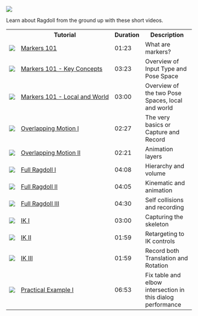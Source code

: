 <img class="hero-underlay hero-image" src=/car4.png>

Learn about Ragdoll from the ground up with these short videos.

<table>
<tr>
    <th></th>
    <th>Tutorial</th>
    <th>Duration</th>
    <th>Description</th>
</tr>
<tr>
    <td><img src=https://user-images.githubusercontent.com/2152766/138606376-1ead015d-0ac1-4c58-bac4-7ec9b521d86e.png></td>
    <td><nobr><a href=https://www.youtube.com/watch?v=jlo0hJT9VAs&list=PLL4XIS5Woc6nG48mb7MD4vVvTWuK9k8jl&index=1>Markers 101</a></nobr>
    <td>01:23</td>
    <td>What are markers?</td>
</tr>
<tr>
    <td><img src=https://user-images.githubusercontent.com/2152766/138606403-d5e3c10b-adc3-4359-97bf-1d12eab7d147.png></td>
    <td><nobr><a href=https://www.youtube.com/watch?v=LcvtxzgPCF0&list=PLL4XIS5Woc6nG48mb7MD4vVvTWuK9k8jl&index=2>Markers 101 - Key Concepts</a></nobr>
    <td>03:23</td>
    <td>Overview of Input Type and Pose Space</td>
</tr>
<tr>
    <td><img src=https://user-images.githubusercontent.com/2152766/138606412-4ad2de5d-6ec5-4ea2-b684-ad5246cd2285.png></td>
    <td><nobr><a href=https://www.youtube.com/watch?v=KSc9mh07YN8&list=PLL4XIS5Woc6nG48mb7MD4vVvTWuK9k8jl&index=3>Markers 101 - Local and World</a></nobr>
    <td>03:00</td>
    <td>Overview of the two Pose Spaces, local and world</td>
</tr>
<tr>
<tr>
    <td><img src=https://user-images.githubusercontent.com/2152766/138587450-5473c870-666b-4d09-95b2-6cfaedf422d9.png></td>
    <td><nobr><a href=https://www.youtube.com/watch?v=KU8mvjVG5Jg&list=PLL4XIS5Woc6nG48mb7MD4vVvTWuK9k8jl&index=4>Overlapping Motion I</a></nobr>
    <td>02:27</td>
    <td>The very basics or Capture and Record</td>
</tr>
<tr>
    <td><img src=https://user-images.githubusercontent.com/2152766/138587450-5473c870-666b-4d09-95b2-6cfaedf422d9.png></td>
    <td><nobr><a href=https://www.youtube.com/watch?v=MNzi6DkAp2M&list=PLL4XIS5Woc6nG48mb7MD4vVvTWuK9k8jl&index=5>Overlapping Motion II</a></nobr>
    <td>02:21</td>
    <td>Animation layers</td>
</tr>
<tr>
    <td><img src=https://user-images.githubusercontent.com/2152766/138587469-c920df07-d3d1-43c1-8837-ccca339299cb.png></td>
    <td><nobr><a href=https://www.youtube.com/watch?v=QKCz8HPz1YQ&list=PLL4XIS5Woc6nG48mb7MD4vVvTWuK9k8jl&index=6>Full Ragdoll I</a></nobr>
    <td>04:08</td>
    <td>Hierarchy and volume</td>
</tr>
<tr>
    <td><img src=https://user-images.githubusercontent.com/2152766/138587475-1d6db79c-0424-44e7-b8b0-c98efcbad91b.png></td>
    <td><nobr><a href=https://www.youtube.com/watch?v=J7x7TEhOUKA&list=PLL4XIS5Woc6nG48mb7MD4vVvTWuK9k8jl&index=7>Full Ragdoll II</a></nobr>
    <td>04:05</td>
    <td>Kinematic and animation</td>
</tr>
<tr>
    <td><img src=https://user-images.githubusercontent.com/2152766/138587486-76ca86fb-856f-41e7-9386-0bfa7b79ce66.png></td>
    <td><nobr><a href=https://www.youtube.com/watch?v=judGjSp5nw4&list=PLL4XIS5Woc6nG48mb7MD4vVvTWuK9k8jl&index=8>Full Ragdoll III</a></nobr>
    <td>04:30</td>
    <td>Self collisions and recording</td>
</tr>
<tr>
    <td><img src=https://user-images.githubusercontent.com/2152766/138593662-c60bf20f-f3c5-4e0b-9eec-924037cd0e01.png></td>
    <td><nobr><a href=https://www.youtube.com/watch?v=7HwZNo37dBs&list=PLL4XIS5Woc6nG48mb7MD4vVvTWuK9k8jl&index=9>IK I</a></nobr>
    <td>03:00</td>
    <td>Capturing the skeleton</td>
</tr>
<tr>
    <td><img src=https://user-images.githubusercontent.com/2152766/138606340-4327287e-8616-40e0-80e9-f050160cf4d8.png></td>
    <td><nobr><a href=https://www.youtube.com/watch?v=j8T9Kwdz6Jk&list=PLL4XIS5Woc6nG48mb7MD4vVvTWuK9k8jl&index=10>IK II</a></nobr>
    <td>01:59</td>
    <td>Retargeting to IK controls</td>
</tr>
<tr>
    <td><img src=https://user-images.githubusercontent.com/2152766/138593713-a4fcfbd6-9f25-4b37-94cd-7bdd709c971d.png></td>
    <td><nobr><a href=https://www.youtube.com/watch?v=r1o7v8yG1Io&list=PLL4XIS5Woc6nG48mb7MD4vVvTWuK9k8jl&index=11>IK III</a></nobr>
    <td>01:59</td>
    <td>Record both Translation and Rotation</td>
</tr>
<tr>
    <td><img src=https://user-images.githubusercontent.com/2152766/138600345-87001141-7a42-412e-b83e-260448d1880b.png></td>
    <td><nobr><a href=https://www.youtube.com/watch?v=IHpMd4Oh88E&list=PLL4XIS5Woc6nG48mb7MD4vVvTWuK9k8jl&index=12>Practical Example I</a></nobr>
    <td>06:53</td>
    <td>Fix table and elbow intersection in this dialog performance</td>
</tr>
</table>